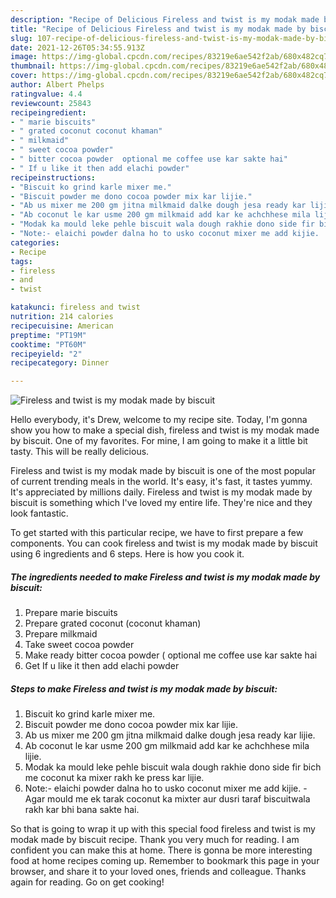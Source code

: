 ```yaml
---
description: "Recipe of Delicious Fireless and twist is my modak made by biscuit"
title: "Recipe of Delicious Fireless and twist is my modak made by biscuit"
slug: 107-recipe-of-delicious-fireless-and-twist-is-my-modak-made-by-biscuit
date: 2021-12-26T05:34:55.913Z
image: https://img-global.cpcdn.com/recipes/83219e6ae542f2ab/680x482cq70/fireless-and-twist-is-my-modak-made-by-biscuit-recipe-main-photo.jpg
thumbnail: https://img-global.cpcdn.com/recipes/83219e6ae542f2ab/680x482cq70/fireless-and-twist-is-my-modak-made-by-biscuit-recipe-main-photo.jpg
cover: https://img-global.cpcdn.com/recipes/83219e6ae542f2ab/680x482cq70/fireless-and-twist-is-my-modak-made-by-biscuit-recipe-main-photo.jpg
author: Albert Phelps
ratingvalue: 4.4
reviewcount: 25843
recipeingredient:
- " marie biscuits"
- " grated coconut coconut khaman"
- " milkmaid"
- " sweet cocoa powder"
- " bitter cocoa powder  optional me coffee use kar sakte hai"
- " If u like it then add elachi powder"
recipeinstructions:
- "Biscuit ko grind karle mixer me."
- "Biscuit powder me dono cocoa powder mix kar lijie."
- "Ab us mixer me 200 gm jitna milkmaid dalke dough jesa ready kar lijie."
- "Ab coconut le kar usme 200 gm milkmaid add kar ke achchhese mila lijie."
- "Modak ka mould leke pehle biscuit wala dough rakhie dono side fir bich me coconut ka mixer rakh ke press kar lijie."
- "Note:- elaichi powder dalna ho to usko coconut mixer me add kijie.  Agar mould me ek tarak coconut ka mixter aur dusri taraf biscuitwala rakh kar bhi bana sakte hai."
categories:
- Recipe
tags:
- fireless
- and
- twist

katakunci: fireless and twist 
nutrition: 214 calories
recipecuisine: American
preptime: "PT19M"
cooktime: "PT60M"
recipeyield: "2"
recipecategory: Dinner

---
```



![Fireless and twist is my modak made by biscuit](https://img-global.cpcdn.com/recipes/83219e6ae542f2ab/680x482cq70/fireless-and-twist-is-my-modak-made-by-biscuit-recipe-main-photo.jpg)

Hello everybody, it's Drew, welcome to my recipe site. Today, I'm gonna show you how to make a special dish, fireless and twist is my modak made by biscuit. One of my favorites. For mine, I am going to make it a little bit tasty. This will be really delicious.

Fireless and twist is my modak made by biscuit is one of the most popular of current trending meals in the world. It's easy, it's fast, it tastes yummy. It's appreciated by millions daily. Fireless and twist is my modak made by biscuit is something which I've loved my entire life. They're nice and they look fantastic.




To get started with this particular recipe, we have to first prepare a few components. You can cook fireless and twist is my modak made by biscuit using 6 ingredients and 6 steps. Here is how you cook it.

<!--inarticleads1-->

##### The ingredients needed to make Fireless and twist is my modak made by biscuit:

1. Prepare  marie biscuits
1. Prepare  grated coconut (coconut khaman)
1. Prepare  milkmaid
1. Take  sweet cocoa powder
1. Make ready  bitter cocoa powder ( optional me coffee use kar sakte hai
1. Get  If u like it then add elachi powder




<!--inarticleads2-->

##### Steps to make Fireless and twist is my modak made by biscuit:

1. Biscuit ko grind karle mixer me.
1. Biscuit powder me dono cocoa powder mix kar lijie.
1. Ab us mixer me 200 gm jitna milkmaid dalke dough jesa ready kar lijie.
1. Ab coconut le kar usme 200 gm milkmaid add kar ke achchhese mila lijie.
1. Modak ka mould leke pehle biscuit wala dough rakhie dono side fir bich me coconut ka mixer rakh ke press kar lijie.
1. Note:- elaichi powder dalna ho to usko coconut mixer me add kijie. -  Agar mould me ek tarak coconut ka mixter aur dusri taraf biscuitwala rakh kar bhi bana sakte hai.




So that is going to wrap it up with this special food fireless and twist is my modak made by biscuit recipe. Thank you very much for reading. I am confident you can make this at home. There is gonna be more interesting food at home recipes coming up. Remember to bookmark this page in your browser, and share it to your loved ones, friends and colleague. Thanks again for reading. Go on get cooking!
